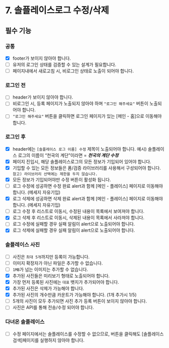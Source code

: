 # 7. 솔플레이스로그 수정/삭제

## 필수 기능

### 공통

- [x] footer가 보이지 않아야 합니다.
- [ ] 유저의 로그인 상태를 검증할 수 있는 설계가 필요합니다.
- [ ] 페이지내에서 새로고침 시, 비로그인 상태로 노출이 되어야 합니다.

### 로그인 전

- [ ] header가 보이지 않아야 합니다.
- [ ] 비로그인 시, 등록 페이지가 노출되지 않아야 하며 `"로그인 해주세요"` 버튼이 노출되어야 합니다.
- [ ] `"로그인 해주세요"` 버튼을 클릭하면 로그인 페이지가 있는 [메인 - 홈]으로 이동해야 합니다.

### 로그인 후

- [x] header에는 `[솔플레이스 로그 이름] 수정` 제목이 노출되어야 합니다.
      예시) 솔플레이스 로그의 이름이 “천국의 계단”이라면 = **_천국의 계단 수정_**
- [x] 페이지 진입시, 해당 솔플레이스로그의 모든 정보가 기입되어 있어야 합니다.
- [x] 기입할 수 있는 모든 정보들은 폼/검증 라이브러리를 사용해서 구성되어야 합니다.
      `참고) 라이브러리 선택에는 제한을 두지 않습니다.`
- [x] 모든 정보가 기입되어야만 수정 버튼이 활성화 됩니다.
- [ ] 로그 수정에 성공하면 수정 완료 alert과 함께 [메인 - 플레이스] 페이지로 이동해야 합니다. (메세지 자유기입)
- [x] 로그 삭제에 성공하면 삭제 완료 alert과 함께 [메인 - 플레이스] 페이지로 이동해야 합니다. (메세지 자유기입)
- [ ] 로그 수정 후 리스트로 이동시, 수정된 내용이 목록에서 보여져야 합니다.
- [x] 로그 삭제 후 리스트로 이동시, 삭제된 내용이 목록에서 사라져야 합니다.
- [ ] 로그 수정에 실패할 경우 실패 알림이 alert으로 노출되어야 합니다.
- [x] 로그 삭제에 실패할 경우 실패 알림이 alert으로 노출되어야 합니다.

### 솔플레이스 사진

- [ ] 사진은 `최대 5개`까지만 등록이 가능합니다.
- [ ] 이미지 확장자가 아닌 파일은 추가할 수 없습니다.
- [ ] `1MB`가 넘는 이미지는 추가할 수 없습니다.
- [x] 추가된 사진들은 미리보기 형태로 노출되어야 합니다.
- [x] 가장 먼저 등록된 사진에는 `대표` 뱃지가 추가되어야 합니다.
- [x] 추가된 사진은 삭제가 가능해야 합니다.
- [x] 추가된 사진의 개수만큼 카운트가 가능해야 합니다. (1개 추가시 1/5)
- [ ] 5개의 사진이 모두 추가되면 사진 추가 등록 버튼이 보이지 않아야 합니다.
- [ ] 사진은 API를 통해 전송/수정 되어야 합니다.

### 다녀온 솔플레이스

- [ ] 수정 페이지에서는 솔플레이스를 수정할 수 없으므로, 버튼을 클릭해도 [솔플레이스 검색]페이지를 실행하지 않아야 합니다.
